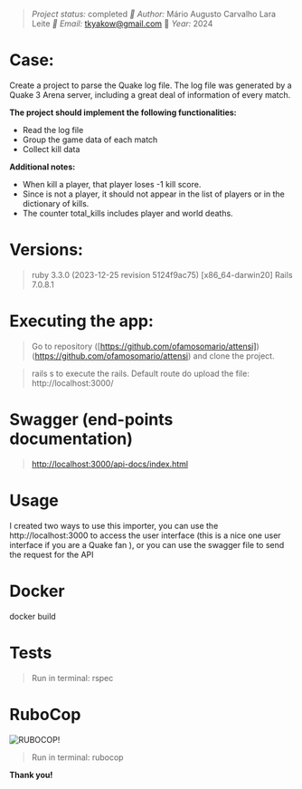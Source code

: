 
  

> *Project status:* completed 
> *:busts_in_silhouette: Author:* Mário Augusto Carvalho Lara Leite
> *:email: Email:* tkyakow@gmail.com
> :date: *Year:* 2024

  
# Case:

Create a project to parse the Quake log file.
The log file was generated by a Quake 3 Arena server, including a great deal of information of every match.

  **The project should implement the following functionalities:**
  

 - Read the log file
 - Group the game data of each match
 - Collect kill data

**Additional notes:**
 - When <world> kill a player, that player loses -1 kill score.
 - Since <world> is not a player, it should not appear in the list of players or in the dictionary of kills.
 - The counter total_kills includes player and world deaths.

  
# Versions:

> ruby 3.3.0 (2023-12-25 revision 5124f9ac75) [x86_64-darwin20]
> Rails 7.0.8.1

  
# Executing the app:

> Go to repository ([https://github.com/ofamosomario/attensi])(https://github.com/ofamosomario/attensi) and clone the project. 

> rails s to execute the rails.
> Default route do upload the file: http://localhost:3000/

  
# Swagger (end-points documentation)

> [http://localhost:3000/api-docs/index.html](http://localhost:3000/api-docs/index.html)

# Usage
I created two ways to use this importer, you can use the http://localhost:3000 to access the user interface (this is a nice one user interface if you are a Quake fan ), or you can use the swagger file to send the request for the API

# Docker

docker build
  
# Tests

> Run in terminal: rspec
  
# RuboCop

  

![RUBOCOP!](https://encrypted-tbn0.gstatic.com/images?q=tbn:ANd9GcTvMSFQaCKg10EWCRxKz6sQWiTpHbiMdqjbGA&usqp=CAU)

  

> Run in terminal: rubocop

**Thank you!**